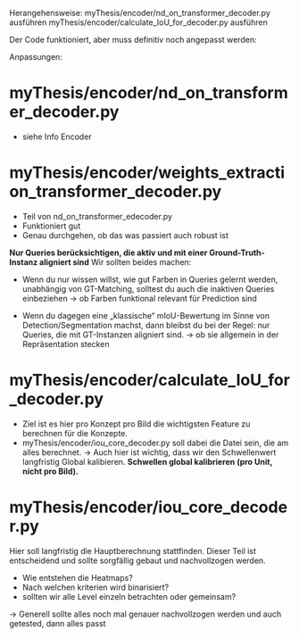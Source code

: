 Herangehensweise:
myThesis/encoder/nd_on_transformer_decoder.py ausführen
myThesis/encoder/calculate_IoU_for_decoder.py ausführen




Der Code funktioniert, aber muss definitiv noch angepasst werden:

Anpassungen: 
# myThesis/encoder/nd_on_transformer_decoder.py
- siehe Info Encoder

# myThesis/encoder/weights_extraction_transformer_decoder.py
- Teil von nd_on_transformer_edecoder.py
- Funktioniert gut
- Genau durchgehen, ob das was passiert auch robust ist

**Nur Queries berücksichtigen, die aktiv und mit einer Ground-Truth-Instanz aligniert sind**
Wir sollten beides machen:

- Wenn du nur wissen willst, wie gut Farben in Queries gelernt werden, unabhängig von GT-Matching, solltest du auch die inaktiven Queries einbeziehen
-> ob Farben funktional relevant für Prediction sind

- Wenn du dagegen eine „klassische“ mIoU-Bewertung im Sinne von Detection/Segmentation machst, dann bleibst du bei der Regel: nur Queries, die mit GT-Instanzen aligniert sind.
-> ob sie allgemein in der Repräsentation stecken

# myThesis/encoder/calculate_IoU_for_decoder.py
- Ziel ist es hier pro Konzept pro Bild die wichtigsten Feature zu berechnen für die Konzepte.
- myThesis/encoder/iou_core_decoder.py soll dabei die Datei sein, die am alles berechnet. 
-> Auch hier ist wichtig, dass wir den Schwellenwert langfristig Global kalibieren.
**Schwellen global kalibrieren (pro Unit, nicht pro Bild).**



# myThesis/encoder/iou_core_decoder.py
Hier soll langfristig die Hauptberechnung stattfinden. Dieser Teil ist entscheidend und sollte sorgfällig gebaut und nachvollzogen werden.
- Wie entstehen die Heatmaps?
- Nach welchen kriterien wird binarisiert?
- sollten wir alle Level einzeln betrachten oder gemeinsam?


-> Generell sollte alles noch mal genauer nachvollzogen werden und auch getested, dann alles passt